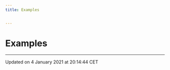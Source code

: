 ```yaml
---
title: Examples


---
```


# Examples






-------------------------------

Updated on  4 January 2021 at 20:14:44 CET
